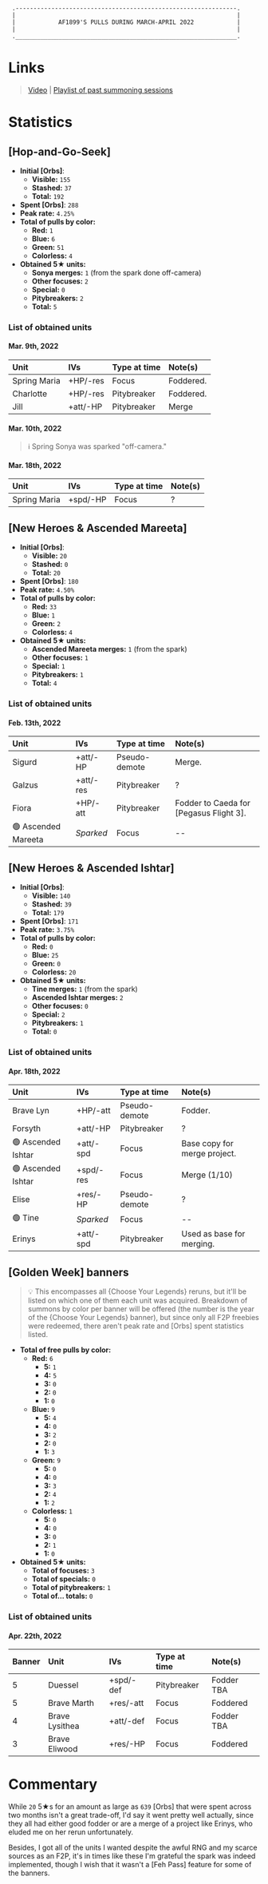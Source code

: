 ```
 .--------------------------------------------------------------.
 |                                                              |
 |            AF1899'S PULLS DURING MARCH-APRIL 2022            |
 |                                                              |
 .______________________________________________________________.
```

# Links

> [Video](https://youtu.be/bXNYFIjYOBk) | [Playlist of past summoning sessions](https://www.youtube.com/playlist?list=PLZoV5ZTFJImxV0LcfE9HpdGDdDc3q0jxI)

# Statistics

## [Hop-and-Go-Seek]

* **Initial [Orbs]**:
  * **Visible:** `155`
  * **Stashed:** `37`
  * **Total:** `192`
* **Spent [Orbs]**: `288`
* **Peak rate:** `4.25%`
* **Total of pulls by color:**
  * **Red:** `1`
  * **Blue:** `6`
  * **Green:** `51`
  * **Colorless:** `4`
* **Obtained 5★ units:**
  * **Sonya merges:** `1` (from the spark done off-camera)
  * **Other focuses:** `2`
  * **Special:** `0`
  * **Pitybreakers:** `2`
  * **Total:** `5`

### List of obtained units

#### Mar. 9th, 2022

| Unit | IVs | Type at time | Note(s) |
| :- | :- | :- | :- |
| Spring Maria | +HP/-res | Focus | Foddered. |
| Charlotte | +HP/-res | Pitybreaker | Foddered. |
| Jill | +att/-HP | Pitybreaker | Merge |

#### Mar. 10th, 2022
> :information_source: Spring Sonya was sparked "off-camera."

#### Mar. 18th, 2022

| Unit | IVs | Type at time | Note(s) |
| :- | :- | :- | :- |
| Spring Maria | +spd/-HP | Focus | ? |

## [New Heroes & Ascended Mareeta]

* **Initial [Orbs]**:
  * **Visible:** `20`
  * **Stashed:** `0`
  * **Total:** `20`
* **Spent [Orbs]**: `180`
* **Peak rate:** `4.50%`
* **Total of pulls by color:**
  * **Red:** `33`
  * **Blue:** `1`
  * **Green:** `2`
  * **Colorless:** `4`
* **Obtained 5★ units:**
  * **Ascended Mareeta merges:** `1` (from the spark)
  * **Other focuses:** `1`
  * **Special:** `1`
  * **Pitybreakers:** `1`
  * **Total:** `4`

### List of obtained units

#### Feb. 13th, 2022

| Unit | IVs | Type at time | Note(s) |
| :- | :- | :- | :- |
| Sigurd | +att/-HP | Pseudo-demote | Merge. |
| Galzus | +att/-res | Pitybreaker | ? |
| Fiora | +HP/-att | Pitybreaker | Fodder to Caeda for [Pegasus Flight 3]. |
| :green_circle: Ascended Mareeta | *Sparked* | Focus | -- |

## [New Heroes & Ascended Ishtar]

* **Initial [Orbs]**:
  * **Visible:** `140`
  * **Stashed:** `39`
  * **Total:** `179`
* **Spent [Orbs]**: `171`
* **Peak rate:** `3.75%`
* **Total of pulls by color:**
  * **Red:** `0`
  * **Blue:** `25`
  * **Green:** `0`
  * **Colorless:** `20`
* **Obtained 5★ units:**
  * **Tine merges:** `1` (from the spark)
  * **Ascended Ishtar merges:** `2`
  * **Other focuses:** `0`
  * **Special:** `2`
  * **Pitybreakers:** `1`
  * **Total:** `0`

### List of obtained units

#### Apr. 18th, 2022

| Unit | IVs | Type at time | Note(s) |
| :- | :- | :- | :- |
| Brave Lyn | +HP/-att | Pseudo-demote | Fodder. |
| Forsyth | +att/-HP | Pitybreaker | ? |
| :green_circle: Ascended Ishtar | +att/-spd | Focus | Base copy for merge project. |
| :green_circle: Ascended Ishtar | +spd/-res | Focus | Merge (1/10) |
| Elise | +res/-HP | Pseudo-demote | ? |
| :green_circle: Tine | *Sparked* | Focus | -- |
| Erinys | +att/-spd | Pitybreaker | Used as base for merging. |

## [Golden Week] banners
> :bulb: This encompasses all {Choose Your Legends} reruns, but it'll be listed on which one of them each unit was acquired. Breakdown of summons by color per banner will be offered (the number is the year of the {Choose Your Legends} banner), but since only all F2P freebies were redeemed, there aren't peak rate and [Orbs] spent statistics listed.

* **Total of free pulls by color:**
  * **Red:** `6`
    * **5:** `1`
    * **4:** `5`
    * **3:** `0`
    * **2:** `0`
    * **1:** `0`
  * **Blue:** `9`
    * **5:** `4`
    * **4:** `0`
    * **3:** `2`
    * **2:** `0`
    * **1:** `3`
  * **Green:** `9`
    * **5:** `0`
    * **4:** `0`
    * **3:** `3`
    * **2:** `4`
    * **1:** `2`
  * **Colorless:** `1`
    * **5:** `0`
    * **4:** `0`
    * **3:** `0`
    * **2:** `1`
    * **1:** `0`
* **Obtained 5★ units:**
  * **Total of focuses:** `3`
  * **Total of specials:** `0`
  * **Total of pitybreakers:** `1`
  * **Total of... totals:** `0`

### List of obtained units

#### Apr. 22th, 2022

| Banner | Unit | IVs | Type at time | Note(s) |
| :- | :- | :- | :- | :- |
| 5 | Duessel | +spd/-def | Pitybreaker | Fodder TBA |
| 5 | Brave Marth | +res/-att | Focus | Foddered |
| 4 | Brave Lysithea | +att/-def | Focus | Fodder TBA |
| 3 | Brave Eliwood | +res/-HP | Focus | Foddered |

# Commentary

While `20` 5★s for an amount as large as `639` [Orbs] that were spent across two months isn't a great trade-off, I'd say it went pretty well actually, since they all had either good fodder or are a merge of a project like Erinys, who eluded me on her rerun unfortunately.

Besides, I got all of the units I wanted despite the awful RNG and my scarce sources as an F2P, it's in times like these I'm grateful the spark was indeed implemented, though I wish that it wasn't a [Feh Pass] feature for some of the banners.